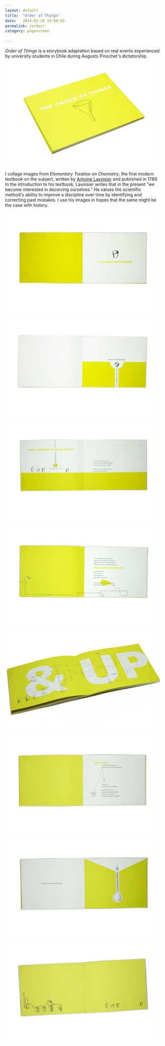 ```yaml
---
layout: default
title:  "Order of Things"
date:   2014-03-26 19:50:03
permalink: /order/
category: pagescreen

---
```

<div class="page-content inset">
<div class="row">
	<div class="row">
            <div class="col-md-9">
                <p class="lead"><i>Order of Things</i> is a storybook adaptation based on real events experienced by university students in Chile during Augusto Pinochet's dictatorship.</p>
            </div>
        </div>
    <div class="col-md-12">
		<img class="img-responsive-pad" src="/imgs/order-of-things0.jpg">
	</div>
	<div class="row">
            <div class="col-md-9">
	<p class="lead">I collage images from <i>Elementary Treatise on Chemistry</i>, the first modern textbook on the subject, written by <a href="http://en.wikipedia.org/wiki/Antoine_Lavoisier">Antoine Lavoisier</a> and published in 1789. In the introduction to his textbook, Lavoisier writes that in the present "we become interested in deceiving ourselves." He values the scientific method's ability to improve a discipline over time by identifying and correcting past mistakes. I use his images in hopes that the same might be the case with history.</p>
</div>
</div>
	<div class="col-md-12">
		<img class="img-responsive-pad" src="/imgs/order-of-things2.jpg">
	</div>
	<div class="col-md-12">
		<img class="img-responsive-pad" src="/imgs/order-of-things3.jpg">
	</div>
	<div class="col-md-12">
		<img class="img-responsive-pad" src="/imgs/order-of-things4.jpg">
	</div>
	<div class="col-md-12">
		<img class="img-responsive-pad" src="/imgs/order-of-things5.jpg">
	</div>
	<div class="col-md-12">
		<img class="img-responsive-pad" src="/imgs/order-of-things-detail2.jpg">
	</div>
	<div class="col-md-12">
		<img class="img-responsive-pad" src="/imgs/order-of-things7.jpg">
	</div>
	<div class="col-md-12">
		<img class="img-responsive-pad" src="/imgs/order-of-things8.jpg">
	</div>
	<div class="col-md-12">
		<img class="img-responsive-pad" src="/imgs/order-of-things9.jpg">
	</div>
	    

</div>
</div>
